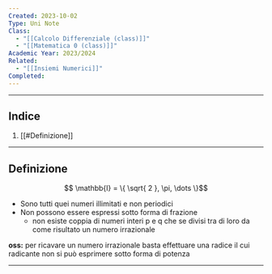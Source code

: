 ```yaml
---
Created: 2023-10-02
Type: Uni Note
Class:
  - "[[Calcolo Differenziale (class)]]"
  - "[[Matematica 0 (class)]]"
Academic Year: 2023/2024
Related:
  - "[[Insiemi Numerici]]"
Completed:
---
```

---
## Indice
1. [[#Definizione]]

---
## Definizione
$$ \mathbb{I} = \{ \sqrt{ 2 }, \pi, \dots \}$$
- Sono tutti quei numeri illimitati e non periodici
- Non possono essere espressi sotto forma di frazione
	- non esiste coppia di numeri interi p e q che se divisi tra di loro da come risultato un numero irrazionale

**oss:** per ricavare un numero irrazionale basta effettuare una radice il cui radicante non si può esprimere sotto forma di potenza

---


